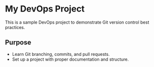 # My DevOps Project

This is a sample DevOps project to demonstrate Git version control best practices.

## Purpose
- Learn Git branching, commits, and pull requests.
- Set up a project with proper documentation and structure.